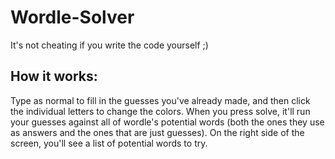 # Wordle-Solver
It's not cheating if you write the code yourself ;)

## How it works:
Type as normal to fill in the guesses you've already made, and then click the individual letters to change the colors. 
When you press solve, it'll run your guesses against all of wordle's potential words (both the ones they use as answers and the ones that are just guesses).
On the right side of the screen, you'll see a list of potential words to try.
